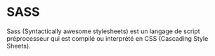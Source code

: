 # SASS
Sass (Syntactically awesome stylesheets) est un langage de script préprocesseur qui est compilé ou interprété en CSS (Cascading Style Sheets).
